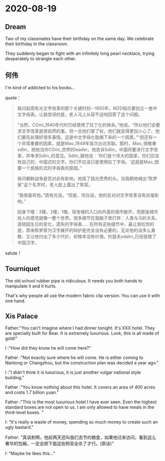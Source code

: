 # 2020-08-19

## Dream

Two of my classmates have their birthday on the same day. We celebrate their birthday in the classroom.

They suddenly began to fight with an infinitely long pearl necklace, trying desperately to strangle each other.

## 何伟

I'm kind of addicted to his books...

quote：

> 我问起周有光文字改革的那个关键时刻--1950年，MZD指示要创立一套中文字母表。让我惊讶的是，老人马上从容不迫地回答了这个问题。
>
> “当然，COmi_1940年代时已经使用了拉丁化的体系。”他说。“所以他们会要求文字改革是很自然的事。但一旦他们掌了权，他们就变得更加小心了。他们要先处理好很多事情。这是中文字母化耽搁下来的一个因素。”“但还有一个非常重要的因素，就是Mao_1949年首次出访苏联。那时，Mao_很敬重sdlin，把他当作COmi_世界的leader。他告诉Sdlin，中国将要进行文字改革，并争求Sdlin_的意见。Sdlin_跟他说：'你们是个伟大的国家，你们应该有自己的、中国式的文字。你们不应该只是使用拉丁字母。'这就是Mao_想要一个民族形式的字母表的原因。”
>
> 我问朝鲜战争是否对此有影响，他摇了摇光秃秀的头。当我朝他喊出“陈梦家”这个名字时，老人脸上露出了笑容。
>
> “我很喜欢他。”周有光说。“但是，坦白说，他的反对对文字改革没有丝毫影响。”
>
> 回身下楼：3楼，2楼，1楼。宿舍楼的入口向外面的城市敞开，而那座城市给人的感觉就像一整个世界。很多细节在我脑子里打转：人类与马的关系，袁晓园生日的变化，遗失的字母表……在所有这些细节中，最让我吃惊的是，原来陈梦家为汉字展开的辩护是完全没有必要的。无论他的话多么勇敢、又让他付出了多少代价，却根本没有价值。约瑟夫sdalin_已经拯救了中国汉字。



salute！

## Tourniquet

The old school rubber pipe is ridiculous. It needs you both hands to manipulate it and it hurts.

That's why people all use the modern fabric clip version. You can use it with one hand.

## Xis Palace

Father:"You can't imagine where I had dinner tonight. It's XXX hotel. They are specially built for Bear. It is extremely luxurious. Look, this is all made of gold!"

I :"How did they know he will come here?"

Father :"Not exactly sure where he will come. He is either coming to Nantong or Changzhou, but the construction plan was decided a year ago."

I :"I didn't think it is luxurious, it is just another vulgar national style building."

Father :"You know nothing about this hotel. It covers an area of 400 acres and costs 1.7 billion yuan."

Father :"This is the most luxurious hotel I have ever seen. Even the highest standard boxes are not open to us. I am only allowed to have  meals in the third-level boxes. "

I: "It's really a waste of money, spending so much money to create such an ugly bastard."

Father: "真讽刺啊，他前两天还叫我们去节约粮食，如果他过来访问，看到这么奢华的包厢，一定会把下面这些狗官全杀了才行。(原话)"

I: "Maybe he likes this..."

